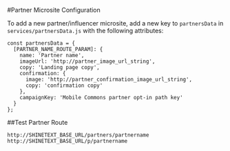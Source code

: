 #Partner Microsite Configuration

To add a new partner/influencer microsite, add a new key to `partnersData` in `services/partnersData.js` with the following attributes: 

```
const partnersData = {
  [PARTNER_NAME_ROUTE_PARAM]: {
    name: 'Partner name',
    imageUrl: 'http://partner_image_url_string',
    copy: 'Landing page copy',
    confirmation: {
      image: 'http://partner_confirmation_image_url_string',
      copy: 'confirmation copy'
    },
    campaignKey: 'Mobile Commons partner opt-in path key'
  }
};
```

##Test Partner Route

```
http://SHINETEXT_BASE_URL/partners/partnername
http://SHINETEXT_BASE_URL/p/partnername
```